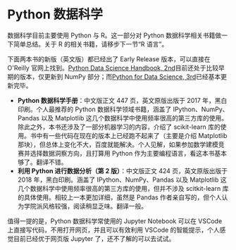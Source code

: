 # Python 数据科学

数据科学目前主要使用 Python 与 R。这一部分对 Python 数据科学相关书籍做一下简单总结。关于 R 的相关书籍，请移步下一节“R 语言”。

下面两本书的新版（英文版）都已经出了 Early Release 版本，可以直接在 O'Reilly 官网上找到。[Python Data Science Handbook, 2nd](https://learning.oreilly.com/library/view/python-data-science/9781098121211/)目前还处于比较早期的版本，仅更新到 NumPy 部分；而[Python for Data Science, 3rd](https://learning.oreilly.com/library/view/python-for-data/9781098104023/)已经基本更新完毕。

- **Python 数据科学手册**：中文版正文 447 页，英文原版出版于 2017 年，黑白印刷。个人最推荐的 Python 数据科学领域书籍，涵盖了 IPython、NumPy、Pandas 以及 Matplotlib 这几个数据科学中使用频率很高的第三方库的使用。除此之外，本书还涉及了一部分机器学习的内容，介绍了 scikit-learn 库的使用。书中有一些代码在现在的版本上已经跑不起来了（主要是介绍 Matplotlib 那块），但总体上变化不大，百度就能解决。个人见解，如果参加数学建模竞赛并选择数据洞察方向，且打算用 Python 作为主要编程语言，看这本书基本够了。翻译不错。
- **利用 Python 进行数据分析（第 2 版）**：中文版正文 424 页，英文原版出版于 2018 年，黑白印刷。涵盖了 IPython、NumPy、Pandas 以及 Matplotlib 这几个数据科学中使用频率很高的第三方库的使用，但并不涉及 scitkit-learn 库的具体使用。相较上一本更加详细，虽然是 Pandas 作者亲自写的，但个人认为学院派风格较强，阅读稍显乏味。翻译一般。

值得一提的是，Python 数据科学常使用的 Jupyter Notebook 可以在 VSCode 上直接写代码，不用打开网页，并且可以有效利用 VSCode 的智能提示，个人感觉目前已经优于网页版 Jupyter 了，还不了解的可以去试试。
